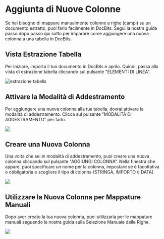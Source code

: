 # Aggiunta di Nuove Colonne

Se hai bisogno di mappare manualmente colonne a righe (campi) su un documento estratto, puoi farlo facilmente in DocBits. Segui la nostra guida passo dopo passo qui sotto per imparare come aggiungere una nuova colonna a una tabella in DocBits.

## Vista Estrazione Tabella

Per iniziare, importa il tuo documento in DocBits e aprilo. Quindi, passa alla vista di estrazione tabella cliccando sul pulsante "ELEMENTI DI LINEA".

![estrazione tabella](https://lh7-us.googleusercontent.com/Vho7zf3IF8Ouhb1RPLsznDVkUs68W0iOOGe0hYtPot700kt89xTZ570-e8_J25ozSSg5doIqa4q8ZfSN2EZxUCGOGGoi-K53xjzKa5B9kZ_oF6KktQw7pCqHXVPYMoiqZT9tGuFxslB9j_4E2HLIGzw)

## Attivare la Modalità di Addestramento

Per aggiungere una nuova colonna alla tua tabella, dovrai attivare la modalità di addestramento. Clicca sul pulsante "MODALITÀ DI ADDESTRAMENTO" per farlo.

![](https://lh7-us.googleusercontent.com/OMu3pcU7M5rybbzU4ZfpKEFzuWvtrJXfJx2VZ8XvyhkMU3_M5qD1v78EB1PA6hVkjKkaKkVmMlbZyULcZAMNUbPIeeC_bO5F-OeaqPac-VuKlq4X2w1-ZtikfZG2HXAffU1x_55JYb3jWQk14qIKA5w)

## Creare una Nuova Colonna

Una volta che sei in modalità di addestramento, puoi creare una nuova colonna cliccando sul pulsante "AGGIUNGI COLONNA". Nella finestra che appare, puoi specificare un nome per la colonna, impostare se è facoltativa o obbligatoria e scegliere il tipo di colonna (STRINGA, IMPORTO o DATA).

![](https://lh7-us.googleusercontent.com/ibbW-3CFMB61u77_03ClvI0UHPCQ4ek8P082uB_YtZW0OI04HOhNjgFIq0dxcUY3FWwx-4w0_5GWwH37TB5ScswuLprfxQFLL7ICZACdin-4CTKf83z6DKgIWEkHJDui37byDccTrlKYfFfmb1nSQ14)

## Utilizzare la Nuova Colonna per Mappature Manuali

Dopo aver creato la tua nuova colonna, puoi utilizzarla per le mappature manuali seguendo la nostra guida sulla Selezione Manuale delle Righe. 

![](https://lh7-us.googleusercontent.com/9Fxc0zDpm235h0xtU9Tldhx2T48fVrt3vdwcfsTT03B_GqFxdON6ROKw5qV06Lo66knjoMMr1C8CJcWrA266bPxI_FDp6X3EiBFbV_Z9wXzG6rYVmMvZIrYFx6-K0xW90VwM8esT219SidnZ2RBGu6c)

